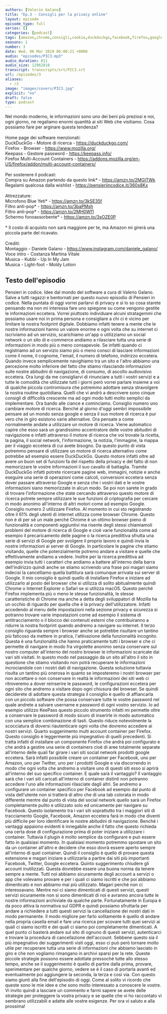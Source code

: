 ```yaml
---
authors: [Valerio Galano]
title: "Ep.3 - Consigli per la privacy online"
layout: episode
episode_type: full
series: []
categories: [podcast]
tags: [amazon,chrome,consigli,cookie,duckduckgo,facebook,firefox,google,online,password,privacy,tracciamento,twitter,web]
seasons: 1
number: 3
date: Wed, 06 Mar 2019 06:00:21 +0000
audio: "episodes/PIC3.mp3"
audio_duration: 811
audio_size: 12962818
transcript: transcripts/srt/PIC3.srt
url: /episodes/3
aliases: 
  - /3
image: "images/covers/PIC3.jpg"
explicit: "no"
draft: false
type: podcast
---
```

Nel mondo moderno, le informazioni sono uno dei beni più preziosi e noi, ogni giorno, ne regaliamo enormi quantità ai siti Web che visitiamo. Cosa possiamo fare per arginare questa tendenza?<br /><br />Home page dei software menzionati:<br />DuckDuckGo - Motore di ricerca - <a href="https://duckduckgo.com/" rel="noopener">https://duckduckgo.com/</a> <br />Firefox - Browser - <a href="https://www.mozilla.org/" rel="noopener">https://www.mozilla.org/</a> <br />Keepass - Gestore password - <a href="https://keepass.info/" rel="noopener">https://keepass.info/</a> <br />Firefox Multi-Account Containers - <a href="https://addons.mozilla.org/en-US/firefox/addon/multi-account-containers/" rel="noopener">https://addons.mozilla.org/en-US/firefox/addon/multi-account-containers/</a> <br /><br />Per sostenere il podcast:<br />Compra su Amazon partendo da questo link* - <a href="https://amzn.to/2MGITWk" rel="noopener">https://amzn.to/2MGITWk</a>  <br />Regalami qualcosa dalla wishlist - <a href="https://pensieriincodice.it/360s8Kx" rel="noopener">https://pensieriincodice.it/360s8Kx</a><br /><br />Attrezzature:<br />Microfono Blue Yeti* - <a href="https://amzn.to/3kSE35f" rel="noopener">https://amzn.to/3kSE35f</a>  <br />Filtro anti-pop* - <a href="https://amzn.to/3baPMsh" rel="noopener">https://amzn.to/3baPMsh</a>  <br />Filtro anti-pop* - <a href="https://amzn.to/2MH0Wf1" rel="noopener">https://amzn.to/2MH0Wf1</a>  <br />Schermo fonoassorbente* - <a href="https://amzn.to/3sOZE0P" rel="noopener">https://amzn.to/3sOZE0P</a>  <br /><br />* Il costo di acquisto non sarà maggiore per te, ma Amazon mi girerà una piccola parte del ricavato. <br /><br />Crediti:<br />Montaggio - Daniele Galano - <a href="https://www.instagram.com/daniele_galano/" rel="noopener">https://www.instagram.com/daniele_galano/</a> <br />Voce intro - Costanza Martina Vitale<br />Musica - Kubbi - Up In My Jam<br />Musica - Light-foot  - Moldy Lotion

<!-- more -->

## Testo dell'episodio

Pensieri in codice. Idee dal mondo del software a cura di Valerio Galano.
Salve a tutti ragazzi e bentornati per questo nuovo episodio di Pensieri in codice. Nella
puntata di oggi vorrei parlarvi di privacy e sì lo so cosa starete pensando ma non mi interessa
fare uno spiegone su come vengono gestite le informazioni eccetera. Vorrei piuttosto individuare
alcuni stratagemmi che possiamo usare noi in prima persona e consigliare a chi ci è vicino
per limitare la nostra footprint digitale. Dobbiamo infatti tenere a mente che le nostre
informazioni hanno un valore enorme e ogni volta che su internet ci iscriviamo ad un servizio,
scarichiamo un'app o utilizziamo un social network o un sito di e-commerce andiamo a rilasciare tutta
una serie di informazioni in modo più o meno consapevole. Se infatti quando ci registriamo
ad un servizio siamo più o meno consci di lasciare informazioni come il nome, il cognome, l'email,
il numero di telefono, indirizzo eccetera. Quando invece semplicemente navighiamo tra un sito
e l'altro abbiamo una percezione molto inferiore del fatto che stiamo rilasciando informazioni
sulle nostre abitudini di navigazione, di consumo, di ascolto audiovisivo eccetera. Ora lungi da me
consigliarvi di rinunciare a tutti i vostri servizi e a tutte le comodità che utilizzate
tutti i giorni però vorrei parlare insieme a voi di qualche piccola contromisura che
potremmo adottare senza stravolgere la nostra routine quotidiana. Quelli che vi andrò a
descrivere sono cinque consigli di difficoltà crescente ma ad ogni modo tutti molto semplici
da implementare. Ora bando alle ciance e cominciamo. Consiglio numero uno cambiare
motore di ricerca. Benché al giorno d'oggi sembri impossibile pensare ad un mondo senza google e
senza il suo motore di ricerca è pur vero che in giro esistono varie alternative. Ora pensate
a come normalmente andate a utilizzare un motore di ricerca. Viene automatico capire che esso sarà
un grandissimo accentratore delle vostre abitudini di navigazione e infatti attraverso il motore di
ricerca che voi trovate la ricetta, la pagina, il social network, l'informazione, la notizia,
l'immagine, la mappa per il viaggio eccetera di cui avete bisogno. Da questo punto di vista
potremmo pensare di utilizzare un motore di ricerca alternativo come potrebbe ad esempio
essere DuckDuckGo. Questo motore infatti oltre ad avere un buon set di funzioni fa del rispetto
della privacy e del fatto di non memorizzare le vostre informazioni il suo cavallo di battaglia.
Tramite DuckDuckGo infatti potrete ricercare pagine web, immagini, notizie e anche eseguire
una serie di operazioni come calcoli, conversioni eccetera senza dover passare attraverso Google e
senza che i vostri dati e le vostre informazioni siano memorizzate in alcun modo. Se poi non sarete
in grado di trovare l'informazione che state cercando attraverso questo motore di ricerca
potrete sempre utilizzare le sue funzioni di criptografia per cercare in modo anonimo
all'interno di altri motori come ad esempio Google. Consiglio numero 2 utilizzare Firefox.
Al momento in cui sto registrando oltre il 61% degli utenti di internet utilizza come browser
Chrome. Questo non è di per sé un male perché Chrome è un ottimo browser pieno di funzionalità
e componenti aggiuntivi ma risente degli stessi chiamiamoli problemi del motore di ricerca di
Google e cioè varie funzionalità come ad esempio il precaricamento delle pagine o la ricerca
predittiva sfrutta una serie di servizi di Google per svolgere il proprio lavoro e quindi invia le
nostre informazioni ai server di Google. In particolare le pagine che stiamo visitando,
quelle che potenzialmente potremo andare a visitare e quelle che effettivamente andiamo
a vedere. Inoltre per la ricerca predittiva ad esempio invia tutti i caratteri che andiamo a
battere all'interno della barra dell'indirizzo quindi anche se stiamo scrivendo una frase poi
magari siamo indecisi la cancelliamo quella battitura sarà comunque arrivata sui server di
Google. Il mio consiglio è quindi quello di installare Firefox e iniziare ad utilizzarlo
al posto del browser che si utilizza di solito abitualmente quindi Chrome o Internet Explorer
o Safari se si utilizza macOS. Questo perché Firefox implementa più o meno le stesse funzionalità,
le stesse caratteristiche di Chrome ma anche a detta degli sviluppatori di Mozilla ha un
occhio di riguardo per quella che è la privacy dell'utilizzatore. Infatti accedendo al menu
delle impostazioni nella sezione privacy e sicurezza si potranno trovare varie impostazioni
come ad esempio il sistema di antitracciamento o il blocco dei contenuti esterni che contribuiranno
a ridurre la nostra footprint quando andremo a navigare su internet.
Il terzo consiglio riguarda sempre i browser anche se potrebbe risultare un tantino più
faticoso da mettere in pratica, l'attivazione della funzionalità incognito. Questa è una
funzionalità che hanno praticamente tutti i browser e che ci permette di navigare in modo
fra virgolette anonimo senza conservare sul nostro computer all'interno del nostro browser le
informazioni scaricate dai vari siti visitati. In questo modo nel passaggio da un sito all'altro
il sito in questione che stiamo visitando non potrà recuperare le informazioni incrociandole
con i nostri dati di navigazione. Questa soluzione tuttavia risulta un tantino più onerosa in quanto
se imposteremo i nostri browser per non accettare o non conservare in realtà le informazioni dei
siti web ci ritroveremo a dover reinserire le password, le configurazioni eccetera per ogni
sito che andremo a visitare dopo ogni chiusura del browser. Se quindi deciderete di adottare
questa strategia il consiglio è quello di affiancarla con un piccolo software che possa
conservare tutte le vostre password nel quale andrete a salvare username e password di ogni
vostro servizio. Io ad esempio utilizzo KeePass questo piccolo strumento infatti mi permette
oltre a conservare le password di modo sicuro di inserirle in modo automatico con una semplice
combinazione di tasti. Questo riduce notevolmente la scocciatura di doversi riautenticare ogni
volta che dovremo accedere ai nostri servizi. Quarto suggerimento multi account container per
Firefox. Questo consiglio è leggermente più impegnativo di quelli precedenti. Si tratta
infatti di installare un componente Firefox che andrà poi configurato e che andrà a gestire una
serie di containers cioè di aree totalmente separate all'interno delle quali far girare
i vari siti social network prodotti google eccetera. Sarà infatti possibile creare un container per
Facebook, uno per Amazon, uno per Twitter, uno per i prodotti Google e via discorrendo in modo che
ogni volta che andremo a visitare uno di questi siti esso si aprirà all'interno del suo specifico
container. E quale sarà il vantaggio? Il vantaggio sarà che i vari siti caricati all'interno di
container distinti non potranno accedere l'uno alle informazioni rilasciate dagli altri. Se
andremo a configurare un container specifico per Facebook ad esempio dal punto di vista dell'utente
non si tratterà di altro che di una tab colorata in modo differente mentre dal punto di vista del
social network quello sarà un Firefox completamente pulito e utilizzato solo ed unicamente per navigare
su Facebook. Questo isolamento tra i vari siti soprattutto tra i maggiori siti di tracciamento
Google, Facebook, Amazon eccetera farà in modo che diventi più difficile per loro identificare
le nostre abitudini di navigazione. Benché i vantaggi appaiono evidenti è innegabile anche
il fatto che questo richieda una certa dose di configurazione prima di poter iniziare a utilizzare
i container. Tuttavia il plugin è molto semplice da configurare e può essere fatto in qualsiasi
momento. In qualsiasi momento potremmo spostare un sito da un container all'altro e decidere
che esso dovrà essere aperto sempre all'interno di quel container. Quindi il consiglio è quello
di provare questa estensione e magari iniziare a utilizzarla a partire dai siti più importanti
Facebook, Twitter, Google eccetera. Quinto suggerimento chiudere gli account inutilizzati.
Questa dovrebbe essere una buona norma da tenere sempre a mente. Tutti noi abbiamo sicuramente
degli account a servizi o app che volevamo provare e per i quali ci siamo iscritti e che poi abbiamo
dimenticato e non abbiamo mai più utilizzato. Magari perché non ci interessavano. Mentre noi
ci siamo dimenticati di questi servizi, questi servizi sicuramente non si sono dimenticati di
noi e avranno ancora tutte le nostre informazioni archiviate da qualche parte. Fortunatamente in
Europa è da poco attiva la normativa sul GDPR e quindi possiamo sfruttarla per andare a richiedere
a tutti questi servizi la cancellazione dei nostri dati in modo permanente. Il modo migliore per
farlo solitamente è quello di andare nella propria casella email e fare una ricerca per scovare tutti
quei servizi ai quali ci siamo iscritti e dei quali ci siamo poi completamente dimenticati. A quel
punto ci basterà andare sul sito di ognuno di questi servizi, autenticarci e trovare la
procedura di cancellazione dell'account. Sebbene questo sia il più impegnativo dei suggerimenti visti
oggi, esso ci può però tornare molto utile per recuperare tutta una serie di informazioni che
abbiamo lasciato in giro e che non vogliamo rimangano in archivi sparsi per la rete.
Queste piccole strategie possono essere adottate pressoché tutte allo stesso tempo, anche se il
suggerimento è quello di partire dalla prima, provare, sperimentare per qualche giorno, vedere
se è il caso di portarla avanti ed eventualmente poi aggiungere la seconda, la terza e così via.
Con questo siamo giunti alla fine dell'episodio di oggi. Come al solito vi ricordo che queste
sono le mie idee e che sono molto interessato a conoscere le vostre. Vi invito quindi a lasciare
un commento e farmi sapere se avete delle strategie per proteggere la vostra privacy
e se quelle che vi ho raccontato vi sembrano utilizzabili e adatte alle vostre esigenze.
Per ora vi saluto e alla prossima!

